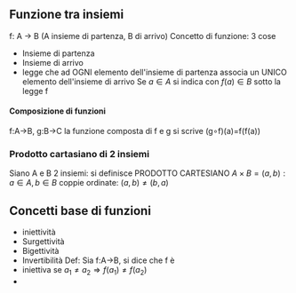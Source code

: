 ## Funzione tra insiemi
f: A -> B (A insieme di partenza, B di arrivo)
Concetto di funzione: 3 cose
- Insieme di partenza
- Insieme di arrivo
- legge che ad OGNI elemento dell'insieme di partenza associa un UNICO elemento dell'insieme di arrivo
Se $a\in A$ si indica con $f(a)\in B$ sotto la legge f
#### Composizione di funzioni
f:A->B, g:B->C
la funzione composta di f e g si scrive (g$\circ$f)(a)=f(f(a))

### Prodotto cartasiano di 2 insiemi
Siano A e B 2 insiemi: si definisce PRODOTTO CARTESIANO $A\times B ={(a,b):a\in A,b\in B}$ 
coppie ordinate: $(a,b)\ne(b,a)$

## Concetti base di funzioni
- iniettività
- Surgettività
- Bigettività
- Invertibilità
Def: Sia f:A->B, si dice che f è 
- iniettiva se $a_1\ne a_2 \Rightarrow f(a_1)\ne f(a_2)$
- 